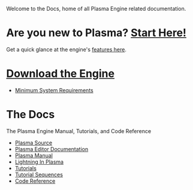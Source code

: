 
Welcome to the Docs, home of all Plasma Engine related documentation. 

 # Are you new to Plasma? [Start Here!](https://github.com/PlasmaEngine/PlasmaDocs/blob/master/getting_started.markdown)
Get a quick glance at the engine's [ features here](https://github.com/PlasmaEngine/PlasmaDocs/blob/master/getting_started/features.markdown). 

 #  [Download the Engine](https://plasmagameengine.com/ )
 - [ Minimum System Requirements](https://github.com/PlasmaEngine/PlasmaDocs/blob/master/getting_started/min_specs.markdown)

 #  The Docs
The Plasma Engine Manual, Tutorials, and Code Reference
  - [Plasma Source](https://github.com/PlasmaEngine/PlasmaDocs/blob/master/plasma_source_documentation.markdown)
 - [Plasma Editor Documentation](https://github.com/PlasmaEngine/PlasmaDocs/blob/master/plasma_editor_documentation.markdown)
  - [Plasma Manual](https://github.com/zPlasmaEngine/PlasmaDocs/blob/master/plasma_editor_documentation/plasmamanual.markdown)
   - [Lightning In Plasma](https://github.com/PlasmaEngine/PlasmaDocs/blob/master/plasma_editor_documentation/plasmamanual/lightning_in_plasma.markdown)
  - [Tutorials](https://github.com/PlasmaEngine/PlasmaDocs/blob/master/plasma_editor_documentation/tutorials.markdown)
   - [Tutorial Sequences](https://github.com/PlasmaEngine/PlasmaDocs/blob/master/plasma_editor_documentation/tutorials/tutorial_sequences.markdown)
 - [Code Reference](https://github.com/PlasmaEngine/PlasmaDocs/blob/master/code_reference.markdown)


